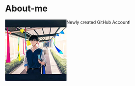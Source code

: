 # About-me
<img align="left" width="200" height="200" src = "https://github.com/Kirara-22/About-me/blob/main/images/mee.jpg?raw=true">
Newly created GitHub Account!


